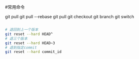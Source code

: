#常用命令

git pull 
git pull --rebase 
git pull 
git checkout
git branch 
git switch


```bash

# 退回到上一个版本
git reset --hard HEAD^  
# 退三个版本
git reset --hard HEAD~3
# 退到指定commit
git reset --hard commit_id

```

